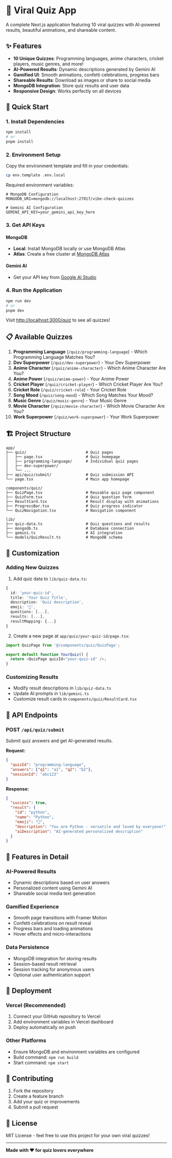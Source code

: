 # 🎯 Viral Quiz App

A complete Next.js application featuring 10 viral quizzes with AI-powered results, beautiful animations, and shareable content.

## ✨ Features

- **10 Unique Quizzes**: Programming languages, anime characters, cricket players, music genres, and more!
- **AI-Powered Results**: Dynamic descriptions generated by Gemini AI
- **Gamified UI**: Smooth animations, confetti celebrations, progress bars
- **Shareable Results**: Download as images or share to social media
- **MongoDB Integration**: Store quiz results and user data
- **Responsive Design**: Works perfectly on all devices

## 🚀 Quick Start

### 1. Install Dependencies

```bash
npm install
# or
pnpm install
```

### 2. Environment Setup

Copy the environment template and fill in your credentials:

```bash
cp env.template .env.local
```

Required environment variables:

```env
# MongoDB Configuration
MONGODB_URI=mongodb://localhost:27017/vibe-check-quizzes

# Gemini AI Configuration
GEMINI_API_KEY=your_gemini_api_key_here
```

### 3. Get API Keys

#### MongoDB
- **Local**: Install MongoDB locally or use MongoDB Atlas
- **Atlas**: Create a free cluster at [MongoDB Atlas](https://www.mongodb.com/atlas)

#### Gemini AI
- Get your API key from [Google AI Studio](https://makersuite.google.com/app/apikey)

### 4. Run the Application

```bash
npm run dev
# or
pnpm dev
```

Visit [http://localhost:3000/quiz](http://localhost:3000/quiz) to see all quizzes!

## 📋 Available Quizzes

1. **Programming Language** (`/quiz/programming-language`) - Which Programming Language Matches You?
2. **Dev Superpower** (`/quiz/dev-superpower`) - Your Dev Superpower
3. **Anime Character** (`/quiz/anime-character`) - Which Anime Character Are You?
4. **Anime Power** (`/quiz/anime-power`) - Your Anime Power
5. **Cricket Player** (`/quiz/cricket-player`) - Which Cricket Player Are You?
6. **Cricket Role** (`/quiz/cricket-role`) - Your Cricket Role
7. **Song Mood** (`/quiz/song-mood`) - Which Song Matches Your Mood?
8. **Music Genre** (`/quiz/music-genre`) - Your Music Genre
9. **Movie Character** (`/quiz/movie-character`) - Which Movie Character Are You?
10. **Work Superpower** (`/quiz/work-superpower`) - Your Work Superpower

## 🏗️ Project Structure

```
app/
├── quiz/                          # Quiz pages
│   ├── page.tsx                   # Quiz homepage
│   ├── programming-language/      # Individual quiz pages
│   ├── dev-superpower/
│   └── ...
├── api/quiz/submit/               # Quiz submission API
└── page.tsx                       # Main app homepage

components/quiz/
├── QuizPage.tsx                   # Reusable quiz page component
├── QuizForm.tsx                   # Quiz question form
├── ResultCard.tsx                 # Result display with animations
├── ProgressBar.tsx                # Quiz progress indicator
└── QuizNavigation.tsx             # Navigation component

lib/
├── quiz-data.ts                   # Quiz questions and results
├── mongodb.ts                     # Database connection
├── gemini.ts                      # AI integration
└── models/QuizResult.ts           # MongoDB schema
```

## 🎨 Customization

### Adding New Quizzes

1. Add quiz data to `lib/quiz-data.ts`:
```typescript
{
  id: 'your-quiz-id',
  title: 'Your Quiz Title',
  description: 'Quiz description',
  emoji: '🎯',
  questions: [...],
  results: [...],
  resultMapping: {...}
}
```

2. Create a new page at `app/quiz/your-quiz-id/page.tsx`:
```typescript
import QuizPage from '@/components/quiz/QuizPage';

export default function YourQuiz() {
  return <QuizPage quizId="your-quiz-id" />;
}
```

### Customizing Results

- Modify result descriptions in `lib/quiz-data.ts`
- Update AI prompts in `lib/gemini.ts`
- Customize result cards in `components/quiz/ResultCard.tsx`

## 🔧 API Endpoints

### POST `/api/quiz/submit`
Submit quiz answers and get AI-generated results.

**Request:**
```json
{
  "quizId": "programming-language",
  "answers": {"q1": "a1", "q2": "b2"},
  "sessionId": "abc123"
}
```

**Response:**
```json
{
  "success": true,
  "result": {
    "id": "python",
    "name": "Python",
    "emoji": "🐍",
    "description": "You are Python - versatile and loved by everyone!",
    "aiDescription": "AI-generated personalized description"
  }
}
```

## 🎯 Features in Detail

### AI-Powered Results
- Dynamic descriptions based on user answers
- Personalized content using Gemini AI
- Shareable social media text generation

### Gamified Experience
- Smooth page transitions with Framer Motion
- Confetti celebrations on result reveal
- Progress bars and loading animations
- Hover effects and micro-interactions

### Data Persistence
- MongoDB integration for storing results
- Session-based result retrieval
- Session tracking for anonymous users
- Optional user authentication support

## 🚀 Deployment

### Vercel (Recommended)
1. Connect your GitHub repository to Vercel
2. Add environment variables in Vercel dashboard
3. Deploy automatically on push

### Other Platforms
- Ensure MongoDB and environment variables are configured
- Build command: `npm run build`
- Start command: `npm start`

## 🤝 Contributing

1. Fork the repository
2. Create a feature branch
3. Add your quiz or improvements
4. Submit a pull request

## 📄 License

MIT License - feel free to use this project for your own viral quizzes!

---

**Made with ❤️ for quiz lovers everywhere**

